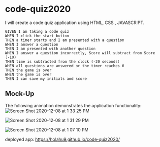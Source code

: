 # code-quiz2020

I will create a code quiz application using HTML, CSS , JAVASCRIPT.

```
GIVEN I am taking a code quiz
WHEN I click the start button
THEN a timer starts and I am presented with a question
WHEN I answer a question
THEN I am presented with another question
WHEN I answer a question incorrectly, Score will subtract from Score (-10)
THEN time is subtracted from the clock (-20 seconds)
WHEN all questions are answered or the timer reaches 0
THEN the game is over
WHEN the game is over
THEN I can save my initials and score
```


## Mock-Up

The following animation demonstrates the application functionality:
![Screen Shot 2020-12-08 at 1 33 25 PM](https://user-images.githubusercontent.com/70487513/101525958-080f6a80-395a-11eb-99f7-66e794fcf981.png)


![Screen Shot 2020-12-08 at 1 31 29 PM](https://user-images.githubusercontent.com/70487513/101525781-bc5cc100-3959-11eb-8dde-88176d547379.png)

![Screen Shot 2020-12-08 at 1 07 10 PM](https://user-images.githubusercontent.com/70487513/101524990-ae5a7080-3958-11eb-8057-88199b58776a.png)


deployed app:  https://holahu9.github.io/code-quiz2020/
